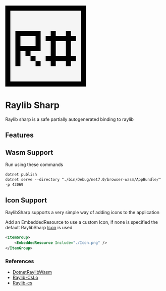 ![Logo](Icon.png)
# Raylib Sharp


Raylib sharp is a safe partially autogenerated binding to raylib

## Features


## Wasm Support

Run using these commands

```shell
dotnet publish
dotnet serve --directory "./bin/Debug/net7.0/browser-wasm/AppBundle/" -p 42069 
```


## Icon Support

RaylibSharp supports a very simple way of adding icons to the application

Add an EmbeddedResource to use a custom Icon, if none is specified the default RaylibSharp [Icon](Icon.png) is used

```xml
<ItemGroup>
    <EmbeddedResource Include="./Icon.png" />
</ItemGroup>
```

### References

- [DotnetRaylibWasm](https://github.com/disketteman/DotnetRaylibWasm/)
- [Raylib-CsLo](https://github.com/NotNotTech/Raylib-CsLo)
- [Raylib-cs](https://github.com/ChrisDill/Raylib-cs)
